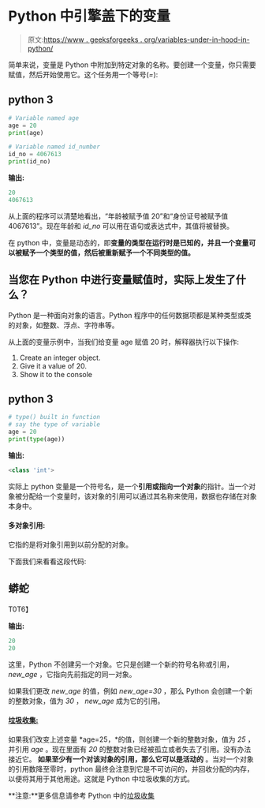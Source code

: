 # Python 中引擎盖下的变量

> 原文:[https://www . geeksforgeeks . org/variables-under-in-hood-in-python/](https://www.geeksforgeeks.org/variables-under-the-hood-in-python/)

简单来说，变量是 Python 中附加到特定对象的名称。要创建一个变量，你只需要赋值，然后开始使用它。这个任务用一个等号(*=*):

## python 3

```py
# Variable named age
age = 20
print(age)

# Variable named id_number
id_no = 4067613
print(id_no)
```

**输出:**

```py
20
4067613

```

从上面的程序可以清楚地看出，“年龄被赋予值 20”和“身份证号被赋予值 4067613”。现在年龄和 *id_no* 可以用在语句或表达式中，其值将被替换。

在 python 中，变量是动态的，即**变量的类型在运行时是已知的，并且一个变量可以被赋予一个类型的值，然后被重新赋予一个不同类型的值。**

## 当您在 Python 中进行变量赋值时，实际上发生了什么？

Python 是一种面向对象的语言。Python 程序中的任何数据项都是某种类型或类的对象，如整数、浮点、字符串等。

从上面的变量示例中，当我们给变量 age 赋值 20 时，解释器执行以下操作:

1.  Create an integer object.
2.  Give it a value of 20.
3.  Show it to the console

## python 3

```py
# type() built in function 
# say the type of variable
age = 20
print(type(age))
```

**输出:**

```py
<class 'int'>

```

实际上 python 变量是一个符号名，是一个**引用或指向一个对象**的指针。当一个对象被分配给一个变量时，该对象的引用可以通过其名称来使用，数据也存储在对象本身中。

#### 多对象引用:

它指的是将对象引用到以前分配的对象。

下面我们来看看这段代码:

## 蟒蛇

T0T6】

**输出:**

```py
20
20

```

这里，Python 不创建另一个对象。它只是创建一个新的符号名称或引用， *new_age* ，它指向先前指定的同一对象。

如果我们更改 *new_age* 的值，例如 *new_age=30* ，那么 Python 会创建一个新的整数对象，值为 *30* ， *new_age* 成为它的引用。

#### [垃圾收集:](https://www.geeksforgeeks.org/garbage-collection-python/)

如果我们改变上述变量 *age=25，*的值，则创建一个新的整数对象，值为 *25* ，并引用 *age* 。现在里面有 *20* 的整数对象已经被孤立或者失去了引用。没有办法接近它。 **如果至少有一个对该对象的引用，那么它可以是活动的** 。当对一个对象的引用数降至零时，python 最终会注意到它是不可访问的，并回收分配的内存，以便将其用于其他用途。这就是 Python 中垃圾收集的方式。

**注意:**更多信息请参考 Python 中的[垃圾收集](https://www.geeksforgeeks.org/garbage-collection-python/)